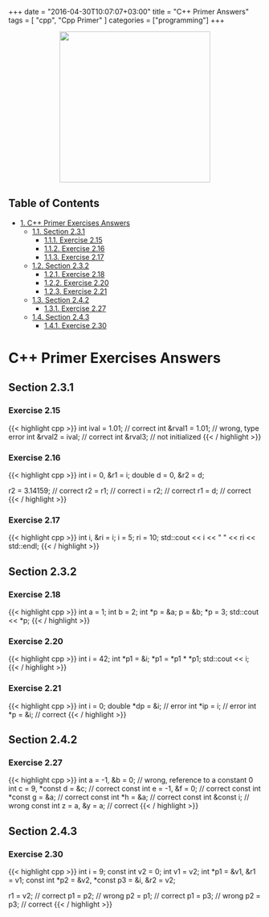 +++
date = "2016-04-30T10:07:07+03:00"
title = "C++ Primer Answers"
tags = [ "cpp", "Cpp Primer" ]
categories = ["programming"]
+++

<p align="center">
<img src="/img/brown.jpeg" width="300">
</p>

<div id="table-of-contents">
<h2>Table of Contents</h2>
<div id="text-table-of-contents">
<ul>
<li><a href="#orgheadline13">1. C++ Primer Exercises Answers</a>
<ul>
<li><a href="#orgheadline4">1.1. Section 2.3.1</a>
<ul>
<li><a href="#orgheadline1">1.1.1. Exercise 2.15</a></li>
<li><a href="#orgheadline2">1.1.2. Exercise 2.16</a></li>
<li><a href="#orgheadline3">1.1.3. Exercise 2.17</a></li>
</ul>
</li>
<li><a href="#orgheadline8">1.2. Section 2.3.2</a>
<ul>
<li><a href="#orgheadline5">1.2.1. Exercise 2.18</a></li>
<li><a href="#orgheadline6">1.2.2. Exercise 2.20</a></li>
<li><a href="#orgheadline7">1.2.3. Exercise 2.21</a></li>
</ul>
</li>
<li><a href="#orgheadline10">1.3. Section 2.4.2</a>
<ul>
<li><a href="#orgheadline9">1.3.1. Exercise 2.27</a></li>
</ul>
</li>
<li><a href="#orgheadline12">1.4. Section 2.4.3</a>
<ul>
<li><a href="#orgheadline11">1.4.1. Exercise 2.30</a></li>
</ul>
</li>
</ul>
</li>
</ul>
</div>
</div>

# C++ Primer Exercises Answers<a id="orgheadline13"></a>

## Section 2.3.1<a id="orgheadline4"></a>

### Exercise 2.15<a id="orgheadline1"></a>

{{< highlight cpp >}}
int ival = 1.01; // correct
int &rval1 = 1.01; // wrong, type error
int &rval2 = ival; // correct
int &rval3; // not initialized
{{< / highlight >}}
### Exercise 2.16<a id="orgheadline2"></a>

{{< highlight cpp >}}
int i = 0, &r1 = i; 
double d = 0, &r2 = d;
    
r2 = 3.14159; // correct
r2 = r1; // correct
i = r2; // correct
r1 = d; // correct
{{< / highlight >}}
### Exercise 2.17<a id="orgheadline3"></a>

{{< highlight cpp >}}
int i, &ri = i;
i = 5;
ri = 10;
std::cout << i << " " << ri << std::endl;
{{< / highlight >}}
## Section 2.3.2<a id="orgheadline8"></a>

### Exercise 2.18<a id="orgheadline5"></a>

{{< highlight cpp >}}
int a = 1;
int b = 2;
int *p = &a;
p = &b;
*p = 3;
std::cout << *p;
{{< / highlight >}}
### Exercise 2.20<a id="orgheadline6"></a>

{{< highlight cpp >}}
int i = 42;
int *p1 = &i;
*p1 = *p1 * *p1;
std::cout << i;
{{< / highlight >}}
### Exercise 2.21<a id="orgheadline7"></a>

{{< highlight cpp >}}
int i = 0;
double *dp = &i; // error
int *ip = i; // error
int *p = &i; // correct
{{< / highlight >}}
## Section 2.4.2<a id="orgheadline10"></a>

### Exercise 2.27<a id="orgheadline9"></a>

{{< highlight cpp >}}
int a = -1, &b = 0; // wrong, reference to a constant 0
int c = 9, *const d = &c; // correct
const int e = -1, &f = 0; // correct
const int *const g = &a; // correct
const int *h = &a; // correct
const int &const i; // wrong
const int z = a, &y = a; // correct
{{< / highlight >}}
## Section 2.4.3<a id="orgheadline12"></a>

### Exercise 2.30<a id="orgheadline11"></a>

{{< highlight cpp  >}}
int i = 9;
const int v2 = 0;
int v1 = v2;
int *p1 = &v1, &r1 = v1;
const int *p2 = &v2, *const p3 = &i, &r2 = v2;

r1 = v2; // correct
p1 = p2; // wrong
p2 = p1; // correct
p1 = p3; // wrong
p2 = p3; // correct
{{< / highlight >}}
